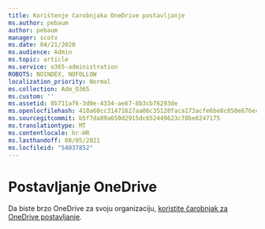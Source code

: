 ```yaml
---
title: Korištenje čarobnjaka OneDrive postavljanje
ms.author: pebaum
author: pebaum
manager: scotv
ms.date: 04/21/2020
ms.audience: Admin
ms.topic: article
ms.service: o365-administration
ROBOTS: NOINDEX, NOFOLLOW
localization_priority: Normal
ms.collection: Adm_O365
ms.custom: ''
ms.assetid: 8b711af6-3d0e-4334-ae67-8b3cb76293de
ms.openlocfilehash: 418a60cc31471627aa06c35120faca173acfe6be8c850e676ec82fcf9c44673d
ms.sourcegitcommit: b5f7da89a650d2915dc652449623c78be6247175
ms.translationtype: MT
ms.contentlocale: hr-HR
ms.lasthandoff: 08/05/2021
ms.locfileid: "54037852"
---
```

# <a name="set-up-onedrive"></a>Postavljanje OneDrive

Da biste brzo OneDrive za svoju organizaciju, [koristite čarobnjak za OneDrive postavljanje](https://portal.office.com/onboarding/odfbquickstartguide).
  

